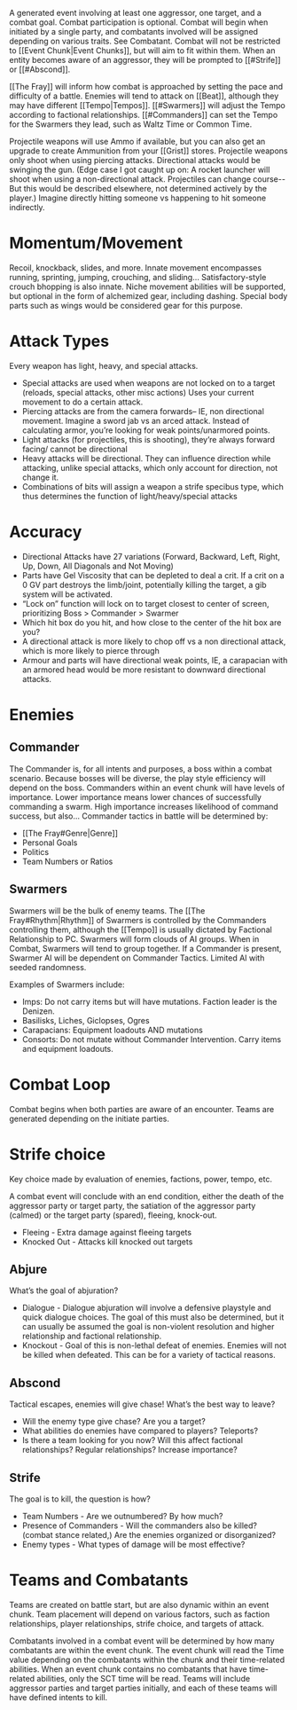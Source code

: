 A generated event involving at least one aggressor, one target, and a combat goal. Combat participation is optional. Combat will begin when initiated by a single party, and combatants involved will be assigned depending on various traits. See Combatant. Combat will not be restricted to [[Event Chunk|Event Chunks]], but will aim to fit within them. When an entity becomes aware of an aggressor, they will be prompted to [[#Strife]] or [[#Abscond]].

[[The Fray]] will inform how combat is approached by setting the pace and difficulty of a battle. Enemies will tend to attack on [[Beat]], although they may have different [[Tempo|Tempos]]. [[#Swarmers]] will adjust the Tempo according to factional relationships. [[#Commanders]] can set the Tempo for the Swarmers they lead, such as Waltz Time or Common Time.

Projectile weapons will use Ammo if available, but you can also get an upgrade to create Ammunition from your [[Grist]] stores. Projectile weapons only shoot when using piercing attacks. Directional attacks would be swinging the gun. (Edge case I got caught up on: A rocket launcher will shoot when using a non-directional attack. Projectiles can change course-- But this would be described elsewhere, not determined actively by the player.) Imagine directly hitting someone vs happening to hit someone indirectly.

# Momentum/Movement

Recoil, knockback, slides, and more. Innate movement encompasses running, sprinting, jumping, crouching, and sliding… Satisfactory-style crouch bhopping is also innate. Niche movement abilities will be supported, but optional in the form of alchemized gear, including dashing. Special body parts such as wings would be considered gear for this purpose.

# Attack Types

Every weapon has light, heavy, and special attacks.
+ Special attacks are used when weapons are not locked on to a target (reloads, special attacks, other misc actions) Uses your current movement to do a certain attack.
+ Piercing attacks are from the camera forwards– IE, non directional movement. Imagine a sword jab vs an arced attack. Instead of calculating armor, you’re looking for weak points/unarmored points. 
+ Light attacks (for projectiles, this is shooting), they’re always forward facing/ cannot be directional
+ Heavy attacks will be directional. They can influence direction while attacking, unlike special attacks, which only account for direction, not change it.
+ Combinations of bits will assign a weapon a strife specibus type, which thus determines the function of light/heavy/special attacks

# Accuracy

+ Directional Attacks have 27 variations (Forward, Backward, Left, Right, Up, Down, All Diagonals and Not Moving)
+ Parts have Gel Viscosity that can be depleted to deal a crit. If a crit on a 0 GV part destroys the limb/joint, potentially killing the target, a gib system will be activated.
+ “Lock on” function will lock on to target closest to center of screen, prioritizing Boss > Commander > Swarmer
+ Which hit box do you hit, and how close to the center of the hit box are you? 
+ A directional attack is more likely to chop off vs a non directional attack, which is more likely to pierce through
+ Armour and parts will have directional weak points, IE, a carapacian with an armored head would be more resistant to downward directional attacks.

# Enemies

## Commander

The Commander is, for all intents and purposes, a boss within a combat scenario. Because bosses will be diverse, the play style efficiency will depend on the boss. Commanders within an event chunk will have levels of importance. Lower importance means lower chances of successfully commanding a swarm. High importance increases likelihood of command success, but also… Commander tactics in battle will be determined by:
+ [[The Fray#Genre|Genre]]
+ Personal Goals
+ Politics
+ Team Numbers or Ratios

## Swarmers

Swarmers will be the bulk of enemy teams. The [[The Fray#Rhythm|Rhythm]] of Swarmers is controlled by the Commanders controlling them, although the [[Tempo]] is usually dictated by Factional Relationship to PC. Swarmers will form clouds of AI groups. When in Combat, Swarmers will tend to group together. If a Commander is present, Swarmer AI will be dependent on Commander Tactics. Limited AI with seeded randomness.

Examples of Swarmers include:
+ Imps: Do not carry items but will have mutations. Faction leader is the Denizen.
+ Basilisks, Liches, Giclopses, Ogres
+ Carapacians: Equipment loadouts AND mutations
+ Consorts: Do not mutate without Commander Intervention. Carry items and equipment loadouts.

# Combat Loop

Combat begins when both parties are aware of an encounter. Teams are generated depending on the initiate parties.

# Strife choice

Key choice made by evaluation of enemies, factions, power, tempo, etc.

A combat event will conclude with an end condition, either the death of the aggressor party or target party, the satiation of the aggressor party (calmed) or the target party (spared), fleeing, knock-out.
+ Fleeing - Extra damage against fleeing targets
+ Knocked Out - Attacks kill knocked out targets

## Abjure

What’s the goal of abjuration?

+ Dialogue - Dialogue abjuration will involve a defensive playstyle and quick dialogue choices. The goal of this must also be determined, but it can usually be assumed the goal is non-violent resolution and higher relationship and factional relationship.
+ Knockout - Goal of this is non-lethal defeat of enemies. Enemies will not be killed when defeated. This can be for a variety of tactical reasons.

## Abscond

Tactical escapes, enemies will give chase! What’s the best way to leave?

+ Will the enemy type give chase? Are you a target?
+ What abilities do enemies have compared to players? Teleports?
+ Is there a team looking for you now? Will this affect factional relationships? Regular relationships? Increase importance?

## Strife

The goal is to kill, the question is how?

+ Team Numbers - Are we outnumbered? By how much?
+ Presence of Commanders - Will the commanders also be killed? (combat stance related,) Are the enemies organized or disorganized?
+ Enemy types - What types of damage will be most effective?

# Teams and Combatants

Teams are created on battle start, but are also dynamic within an event chunk. Team placement will depend on various factors, such as faction relationships, player relationships, strife choice, and targets of attack. 

Combatants involved in a combat event will be determined by how many combatants are within the event chunk. The event chunk will read the Time value depending on the combatants within the chunk and their time-related abilities. When an event chunk contains no combatants that have time-related abilities, only the SCT time will be read.
Teams will include aggressor parties and target parties initially, and each of these teams will have defined intents to kill.